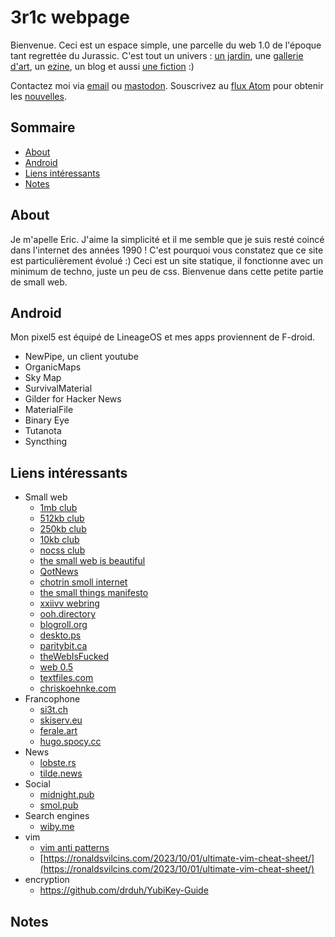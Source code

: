 # 3r1c webpage
Bienvenue. Ceci est un espace simple, une parcelle du web 1.0 de l'époque tant regrettée du Jurassic. C'est tout un univers : [un jardin](herbularium.html), une [gallerie d'art](my-little-art.html), un [ezine](ezine.html), un blog et aussi [une fiction](le-monde-de-demain.html) :)

Contactez moi via <a href="mailto:eric chez jurassi.ch" rel="me">email</a> ou <a href="https://infosec.exchange/@nap" rel="me">mastodon</a>. Souscrivez au [flux Atom](atom.xml) pour obtenir les [nouvelles](#notes).

## Sommaire
- [About](#about)
- [Android](#android)
- [Liens intéressants](#links)
- [Notes](#notes)

## <a name="about"></a>About
Je m'apelle Eric. J'aime la simplicité et il me semble que je suis resté coincé dans l'internet des années 1990 ! C'est pourquoi vous constatez que ce site est particulièrement évolué :) Ceci est un site statique, il fonctionne avec un minimum de techno, juste un peu de css. Bienvenue dans cette petite partie de small web.

##  <a name="android"></a>Android
Mon pixel5 est équipé de LineageOS et mes apps proviennent de F-droid.
- NewPipe, un client youtube
- OrganicMaps
- Sky Map
- SurvivalMaterial
- Gilder for Hacker News
- MaterialFile
- Binary Eye
- Tutanota
- Syncthing

## <a name="links"></a>Liens intéressants
- Small web 
  - [1mb club](https://1mb.club/)
  - [512kb club](https://512kb.club/)
  - [250kb club](https://250kb.club/)
  - [10kb club](https://10kbclub.com)
  - [nocss club](https://nocss.club/)
  - [the small web is beautiful](https://benhoyt.com/writings/the-small-web-is-beautiful/)
  - [QotNews](https://news.t0.vc)
  - [chotrin smoll internet](https://chotrin.org/notes/smol_internet.html)
  - [the small things manifesto](https://ajroach42.com/the-small-things-manifesto/)
  - [xxiivv webring](https://webring.xxiivv.com/)
  - [ooh.directory](https://ooh.directory/)
  - [blogroll.org](https://blogroll.org/)
  - [deskto.ps](https://deskto.ps/)
  - [paritybit.ca](https://paritybit.ca)
  - [theWebIsFucked](https://thewebisfucked.com/)
  - [web 0.5](https://tilde.pt/~fimdomeio/index2.html)
  - [textfiles.com](https://textfiles.com)
  - [chriskoehnke.com](https://chriskoehnke.com/)
- Francophone
  - [si3t.ch](http://si3t.ch/)
  - [skiserv.eu](https://blog.skiserv.eu/)
  - [ferale.art](https://ferale.art/blog/2021/le-monde-est-en-transition.html)
  - [hugo.spocy.cc](https://hugo.soucy.cc/)
- News
  - [lobste.rs](https://lobste.rs/top)
  - [tilde.news](https://tilde.news)
- Social
  - [midnight.pub](https://midnight.pub/)
  - [smol.pub](https://smol.pub)
- Search engines
  - [wiby.me](https://wiby.me)
- vim
  - [vim anti patterns](https://blog.sanctum.geek.nz/vim-anti-patterns/)
  - [https://ronaldsvilcins.com/2023/10/01/ultimate-vim-cheat-sheet/](https://ronaldsvilcins.com/2023/10/01/ultimate-vim-cheat-sheet/)
- encryption
  - https://github.com/drduh/YubiKey-Guide

## <a name="notes"></a>Notes
